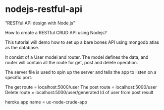# nodejs-restful-api
"RESTful API design with Node.js"

How to create a RESTful CRUD API using Nodejs?

This tutorial will demo how to set up a bare bones 
API using mongodb atlas as the database.

It consist of a User model and router. The model
defines the data, and router will contain all 
the route for get, post and delete operation. 


The server file is used to spin up the server and tells the
app to listen on a specific port.

The get route = localhost:5000/user
The post route = localhost:5000/user
Delete route = localhost:5000/user/generated Id of user from post result

heroku app name = uc-node-crude-app